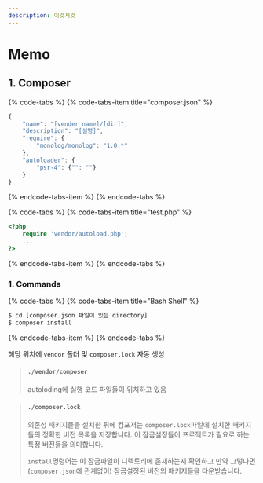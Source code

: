 ```yaml
---
description: 이것저것
---
```


# Memo

## 1. Composer

{% code-tabs %}
{% code-tabs-item title="composer.json" %}
```javascript
{
    "name": "[vender name]/[dir]",
    "description": "[설명]",
    "require": {
        "monolog/monolog": "1.0.*"
    },
    "autoloader": {
        "psr-4": {"": ""}
    }
}
```
{% endcode-tabs-item %}
{% endcode-tabs %}

{% code-tabs %}
{% code-tabs-item title="test.php" %}
```php
<?php
    require 'vendor/autoload.php';
    ...
?>
```
{% endcode-tabs-item %}
{% endcode-tabs %}

### 1. Commands

{% code-tabs %}
{% code-tabs-item title="Bash Shell" %}
```bash
$ cd [composer.json 파일이 있는 directory]
$ composer install
```
{% endcode-tabs-item %}
{% endcode-tabs %}

해당 위치에 `vendor` 폴더 및 `composer.lock` 자동 생성

> #### `./vendor/composer`
>
> autoloding에 실행 코드 파일들이 위치하고 있음

> #### `./composer.lock`
>
> 의존성 패키지들을 설치한 뒤에 컴포저는 `composer.lock`파일에 설치한 패키지들의 정확한 버전 목록을 저장합니다. 이 잠금설정들이 프로젝트가 필요로 하는 특정 버전들을 의미합니다.
>
> `install`명령어는 이 잠금파일이 디렉토리에 존재하는지 확인하고 만약 그렇다면 \(`composer.json`에 관계없이\) 잠금설정된 버전의 패키지들을 다운받습니다.



